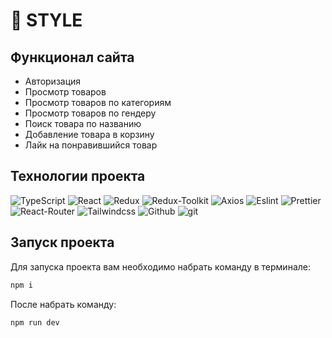 # 👟 STYLE

##  Функционал сайта

- Авторизация
- Просмотр товаров
- Просмотр товаров по категориям
- Просмотр товаров по гендеру
- Поиск товара по названию
- Добавление товара в корзину
- Лайк на понравившийся товар


##  Технологии проекта

<p>
  <img alt="TypeScript" src="https://img.shields.io/badge/-Typescript-blue?style=for-the-badge&logo=Typescript&logoColor=white" />
  <img alt="React" src="https://img.shields.io/badge/-React-blue?style=for-the-badge&logo=react&logoColor=white" />
  <img alt="Redux" src="https://img.shields.io/badge/-Redux-430098?style=for-the-badge&logo=redux&logoColor=white" />
  <img alt="Redux-Toolkit" src="https://img.shields.io/badge/-Redux_Toolkit-white?style=for-the-badge&logo=Redux&logoColor=430098" />
  <img alt="Axios" src="https://img.shields.io/badge/-Axios-white?style=for-the-badge&logo=axios&logoColor=black" />
  <img alt="Eslint" src="https://img.shields.io/badge/-ESLint-430098?style=for-the-badge&logo=eslint&logoColor=white" />
  <img alt="Prettier" src="https://img.shields.io/badge/-Prettier-grey?style=for-the-badge&logo=Prettier&logoColor=orange" />
  <img alt="React-Router" src="https://img.shields.io/badge/-React_Router_v6-black?style=for-the-badge&logo=react-router&logoColor=orange" />
  <img alt="Tailwindcss" src="https://img.shields.io/badge/-Tailwind-00BFFF?style=for-the-badge&logo=tailwindcss&logoColor=white" />
  <img alt="Github" src="https://img.shields.io/badge/-Github-black?style=for-the-badge&logo=github&logoColor=white" />
  <img alt="git" src="https://img.shields.io/badge/-Git-F05032?style=for-the-badge&logo=git&logoColor=white" />
</p>


## Запуск проекта

Для запуска проекта вам необходимо набрать команду в терминале:

```javascript
npm i
```

После набрать команду:

```javascript
npm run dev
```
